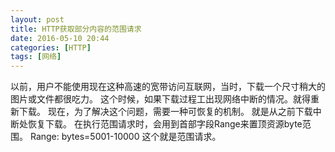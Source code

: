 ```yaml
---
layout: post
title: HTTP获取部分内容的范围请求
date: 2016-05-10 20:44
categories: [HTTP]
tags: [网络]
---
```

以前，用户不能使用现在这种高速的宽带访问互联网，当时，下载一个尺寸稍大的图片或文件都很吃力。
这个时候，如果下载过程工出现网络中断的情况。就得重新下载。
现在，为了解决这个问题，需要一种可恢复的机制。
就是从之前下载中断处恢复下载。
在执行范围请求时，会用到首部字段Range来置顶资源byte范围。
Range: bytes=5001-10000
这个就是范围请求。
